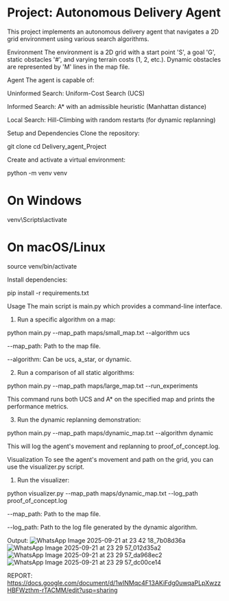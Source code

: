 # **Project: Autonomous Delivery Agent**


This project implements an autonomous delivery agent that navigates a 2D grid environment using various search algorithms.

Environment
The environment is a 2D grid with a start point 'S', a goal 'G', static obstacles '#', and varying terrain costs (1, 2, etc.). Dynamic obstacles are represented by 'M' lines in the map file.

Agent
The agent is capable of:

Uninformed Search: Uniform-Cost Search (UCS)

Informed Search: A* with an admissible heuristic (Manhattan distance)

Local Search: Hill-Climbing with random restarts (for dynamic replanning)

Setup and Dependencies
Clone the repository:

git clone <your-repository-url>
cd Delivery_agent_Project

Create and activate a virtual environment:

python -m venv venv
# On Windows
venv\Scripts\activate
# On macOS/Linux
source venv/bin/activate

Install dependencies:

pip install -r requirements.txt

Usage
The main script is main.py which provides a command-line interface.

1. Run a specific algorithm on a map:

python main.py --map_path maps/small_map.txt --algorithm ucs

--map_path: Path to the map file.

--algorithm: Can be ucs, a_star, or dynamic.

2. Run a comparison of all static algorithms:

python main.py --map_path maps/large_map.txt --run_experiments

This command runs both UCS and A* on the specified map and prints the performance metrics.

3. Run the dynamic replanning demonstration:

python main.py --map_path maps/dynamic_map.txt --algorithm dynamic

This will log the agent's movement and replanning to proof_of_concept.log.

Visualization
To see the agent's movement and path on the grid, you can use the visualizer.py script.

1. Run the visualizer:

python visualizer.py --map_path maps/dynamic_map.txt --log_path proof_of_concept.log

--map_path: Path to the map file.

--log_path: Path to the log file generated by the dynamic algorithm.

Output:
![WhatsApp Image 2025-09-21 at 23 42 18_7b08d36a](https://github.com/user-attachments/assets/79d3539d-6e41-47df-b7cd-c6921d5512ca)
![WhatsApp Image 2025-09-21 at 23 29 57_012d35a2](https://github.com/user-attachments/assets/faf3c838-b9ff-4278-8b65-f6542e70688e)
![WhatsApp Image 2025-09-21 at 23 29 57_da968ec2](https://github.com/user-attachments/assets/4e7bcc93-21f2-426a-ae5e-24a5b10c46f8)
![WhatsApp Image 2025-09-21 at 23 29 57_dc00ce14](https://github.com/user-attachments/assets/61816cd3-67f5-43c7-9f06-7e9b6975e2b4)


REPORT: https://docs.google.com/document/d/1wINMqc4F13AKiFdg0uwqaPLpXwzzHBFWzthm-rTACMM/edit?usp=sharing

